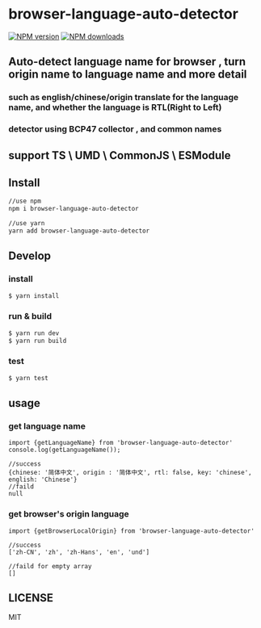 # browser-language-auto-detector

[![NPM version](https://img.shields.io/npm/v/browser-language-auto-detector.svg?style=flat)](https://npmjs.org/package/browser-language-auto-detector)
[![NPM downloads](http://img.shields.io/npm/dm/browser-language-auto-detector.svg?style=flat)](https://npmjs.org/package/browser-language-auto-detector)

## Auto-detect language name for browser , turn origin name to language name and more detail
### such as english/chinese/origin translate for the language name, and whether the language is RTL(Right to Left)
### detector using BCP47 collector , and common names

## support TS \ UMD \ CommonJS \ ESModule

## Install

```bash
//use npm
npm i browser-language-auto-detector

//use yarn
yarn add browser-language-auto-detector
```

## Develop

### install
```bash
$ yarn install
```
### run & build
```bash
$ yarn run dev
$ yarn run build
```
### test

```bash
$ yarn test
```

## usage

### get language name

```text
import {getLanguageName} from 'browser-language-auto-detector'
console.log(getLanguageName());

//success
{chinese: '简体中文', origin : '简体中文', rtl: false, key: 'chinese', english: 'Chinese'}
//faild
null

```
### get browser's origin language
```text
import {getBrowserLocalOrigin} from 'browser-language-auto-detector'

//success
['zh-CN', 'zh', 'zh-Hans', 'en', 'und']
    
//faild for empty array
[]
```

## LICENSE

MIT

